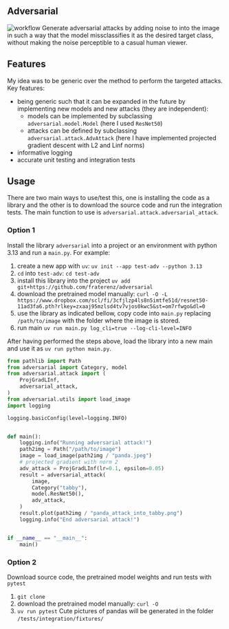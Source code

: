 ## Adversarial
![workflow](https://github.com/fraterenz/adversarial/actions/workflows/test.yml/badge.svg)
Generate adversarial attacks by adding noise to into the image in such a way that the
model missclassifies it as the desired target class, without making the noise perceptible
to a casual human viewer.

## Features
My idea was to be generic over the method to perform the targeted attacks.
Key features:
- being generic such that it can be expanded in the future by implementing new models and new attacks (they are independent):
    - models can be implemented by subclassing `adversarial.model.Model` (here I used `ResNet50`)
    - attacks can be defined by subclassing `adversarial.attack.AdvAttack` (here I have implemented projected gradient descent with L2 and Linf norms)
- informative logging
- accurate unit testing and integration tests

## Usage
There are two main ways to use/test this, one is installing the code as a library and the other is to download the source code and run the integration tests.
The main function to use is `adversarial.attack.adversarial_attack`.

### Option 1
Install the library `adversarial` into a project or an environment with python 3.13 and run a `main.py`.
For example:
1. create a new app with `uv`: `uv init --app test-adv --python 3.13`
2. `cd` into `test-adv`: `cd test-adv`
2. install this library into the project `uv add git+https://github.com/fraterenz/adversarial`
3. download the pretrained model manually: `curl -O -L https://www.dropbox.com/scl/fi/3cfjlzp4ls8n5imtfe51d/resnet50-11ad3fa6.pth?rlkey=zxaaj95mzlsd4tv7vjos0kwc5&st=om7rfwgo&dl=0`
4. use the library as indicated bellow, copy code into `main.py` replacing `/path/to/image` with the folder where the image is stored.
5. run main `uv run main.py log_cli=true --log-cli-level=INFO`

After having performed the steps above, load the library into a new main and use it as `uv run python main.py`.

```python
from pathlib import Path
from adversarial import Category, model
from adversarial.attack import (
    ProjGradLInf,
    adversarial_attack,
)
from adversarial.utils import load_image
import logging

logging.basicConfig(level=logging.INFO)


def main():
    logging.info("Running adversarial attack!")
    path2img = Path("/path/to/image")
    image = load_image(path2img / "panda.jpeg")
    # projected gradient with norm 2
    adv_attack = ProjGradLInf(lr=0.1, epsilon=0.05)
    result = adversarial_attack(
        image,
        Category("tabby"),
        model.ResNet50(),
        adv_attack,
    )
    result.plot(path2img / "panda_attack_into_tabby.png")
    logging.info("End adversarial attack!")


if __name__ == "__main__":
    main()
```

### Option 2
Download source code, the pretrained model weights and run tests with `pytest`
1. `git clone `
2. download the pretrained model manually: `curl -O `
3. `uv run pytest`
Cute pictures of pandas will be generated in the folder `/tests/integration/fixtures/`

